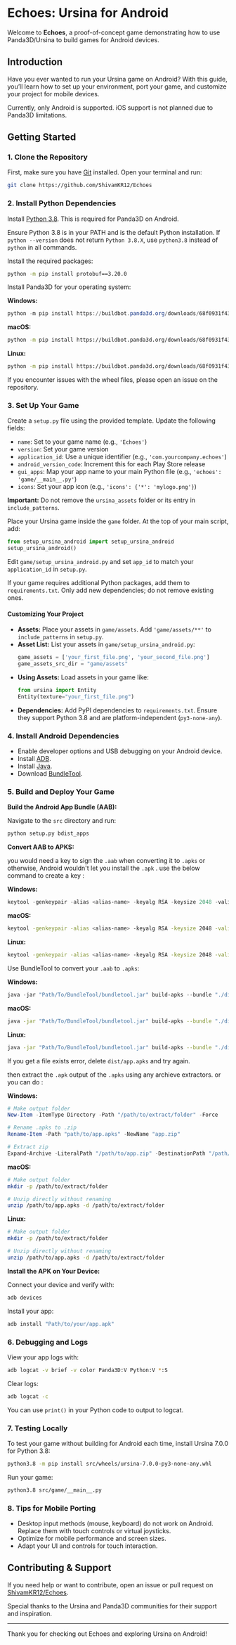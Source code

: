 # Echoes: Ursina for Android

Welcome to **Echoes**, a proof-of-concept game demonstrating how to use Panda3D/Ursina to build games for Android devices.

## Introduction

Have you ever wanted to run your Ursina game on Android? With this guide, you’ll learn how to set up your environment, port your game, and customize your project for mobile devices.

Currently, only Android is supported. iOS support is not planned due to Panda3D limitations.

## Getting Started

### 1. Clone the Repository

First, make sure you have [Git](https://git-scm.com/downloads) installed. Open your terminal and run:

```bash
git clone https://github.com/ShivamKR12/Echoes
```

### 2. Install Python Dependencies

Install [Python 3.8](https://www.python.org/downloads/release/python-380/). This is required for Panda3D on Android.

Ensure Python 3.8 is in your PATH and is the default Python installation. If `python --version` does not return `Python 3.8.X`, use `python3.8` instead of `python` in all commands.

Install the required packages:

```bash
python -m pip install protobuf==3.20.0
```

Install Panda3D for your operating system:

**Windows:**
```powershell
python -m pip install https://buildbot.panda3d.org/downloads/68f0931f43284345893a90d5bba9ba5df8aa53bb/panda3d-1.11.0.dev2480-cp38-cp38-win_amd64.whl
```

**macOS:**
```zsh
python -m pip install https://buildbot.panda3d.org/downloads/68f0931f43284345893a90d5bba9ba5df8aa53bb/panda3d-1.11.0.dev2480-cp38-cp38-macosx_10_9_x86_64.whl
```

**Linux:**
```bash
python -m pip install https://buildbot.panda3d.org/downloads/68f0931f43284345893a90d5bba9ba5df8aa53bb/panda3d-1.11.0.dev2480-cp38-cp38-manylinux2010_x86_64.whl
```

If you encounter issues with the wheel files, please open an issue on the repository.

### 3. Set Up Your Game

Create a `setup.py` file using the provided template. Update the following fields:

- `name`: Set to your game name (e.g., `'Echoes'`)
- `version`: Set your game version
- `application_id`: Use a unique identifier (e.g., `'com.yourcompany.echoes'`)
- `android_version_code`: Increment this for each Play Store release
- `gui_apps`: Map your app name to your main Python file (e.g., `'echoes': 'game/__main__.py'`)
- `icons`: Set your app icon (e.g., `'icons': {'*': 'mylogo.png'}`)

**Important:** Do not remove the `ursina_assets` folder or its entry in `include_patterns`.

Place your Ursina game inside the `game` folder. At the top of your main script, add:

```python
from setup_ursina_android import setup_ursina_android
setup_ursina_android()
```

Edit `game/setup_ursina_android.py` and set `app_id` to match your `application_id` in `setup.py`.

If your game requires additional Python packages, add them to `requirements.txt`. Only add new dependencies; do not remove existing ones.

#### Customizing Your Project

- **Assets:** Place your assets in `game/assets`. Add `'game/assets/**'` to `include_patterns` in `setup.py`.
- **Asset List:** List your assets in `game/setup_ursina_android.py`:
    ```python
    game_assets = ['your_first_file.png', 'your_second_file.png']
    game_assets_src_dir = "game/assets"
    ```
- **Using Assets:** Load assets in your game like:
    ```python
    from ursina import Entity
    Entity(texture="your_first_file.png")
    ```
- **Dependencies:** Add PyPI dependencies to `requirements.txt`. Ensure they support Python 3.8 and are platform-independent (`py3-none-any`).

### 4. Install Android Dependencies

- Enable developer options and USB debugging on your Android device.
- Install [ADB](https://www.xda-developers.com/install-adb-windows-macos-linux/).
- Install [Java](https://www.oracle.com/java/technologies/downloads/).
- Download [BundleTool](https://github.com/google/bundletool/releases).

### 5. Build and Deploy Your Game

**Build the Android App Bundle (AAB):**

Navigate to the `src` directory and run:

```bash
python setup.py bdist_apps
```

**Convert AAB to APKS:**

you would need a key to sign the `.aab` when converting it to `.apks` or otherwise, Android wouldn't let you install the `.apk` . use the below command to create a key :

**Windows:**
```powershell
keytool -genkeypair -alias <alias-name> -keyalg RSA -keysize 2048 -validity 10000 -keystore <keystore-name.keystore> -storepass "your_keystore_password" -keypass "your_key_password" -dname "CN=YourName, OU=YourUnit, O=YourOrg, L=YourCity, ST=YourState, C=YourCountry"
```

**macOS:**
```zsh
keytool -genkeypair -alias <alias-name> -keyalg RSA -keysize 2048 -validity 10000 -keystore <keystore-name.keystore> -storepass "your_keystore_password" -keypass "your_key_password" -dname "CN=YourName, OU=YourUnit, O=YourOrg, L=YourCity, ST=YourState, C=YourCountry"
```

**Linux:**
```bash
keytool -genkeypair -alias <alias-name> -keyalg RSA -keysize 2048 -validity 10000 -keystore <keystore-name.keystore> -storepass "your_keystore_password" -keypass "your_key_password" -dname "CN=YourName, OU=YourUnit, O=YourOrg, L=YourCity, ST=YourState, C=YourCountry"
```

Use BundleTool to convert your `.aab` to `.apks`:

**Windows:**
```powershell
java -jar "Path/To/BundleTool/bundletool.jar" build-apks --bundle "./dist/app-release.aab" --output "./dist/app.apks"  --ks "Path/To/Your-keystore.keystore" --ks-pass pass:your_keystore_password --ks-key-alias <alias-name> --key-pass pass:your_keystore_password --mode universal --verbose
```

**macOS:**
```zsh
java -jar "Path/To/BundleTool/bundletool.jar" build-apks --bundle "./dist/app-release.aab" --output "./dist/app.apks"  --ks "Path/To/Your-keystore.keystore" --ks-pass pass:your_keystore_password --ks-key-alias <alias-name> --key-pass pass:your_keystore_password --mode universal --verbose
```

**Linux:**
```bash
java -jar "Path/To/BundleTool/bundletool.jar" build-apks --bundle "./dist/app-release.aab" --output "./dist/app.apks"  --ks "Path/To/Your-keystore.keystore" --ks-pass pass:your_keystore_password --ks-key-alias <alias-name> --key-pass pass:your_keystore_password --mode universal --verbose
```

If you get a file exists error, delete `dist/app.apks` and try again.

then extract the `.apk` output of the `.apks` using any archieve extractors. or you can do :

**Windows:**
```powershell
# Make output folder
New-Item -ItemType Directory -Path "/path/to/extract/folder" -Force

# Rename .apks to .zip
Rename-Item -Path "path/to/app.apks" -NewName "app.zip"

# Extract zip
Expand-Archive -LiteralPath "/path/to/app.zip" -DestinationPath "/path/to/extract/folder" -Force
```

**macOS:**
```zsh
# Make output folder
mkdir -p /path/to/extract/folder

# Unzip directly without renaming
unzip /path/to/app.apks -d /path/to/extract/folder
```

**Linux:**
```bash
# Make output folder
mkdir -p /path/to/extract/folder

# Unzip directly without renaming
unzip /path/to/app.apks -d /path/to/extract/folder
```

**Install the APK on Your Device:**

Connect your device and verify with:

```bash
adb devices
```

Install your app:

```bash
adb install "Path/to/your/app.apk"
```

### 6. Debugging and Logs

View your app logs with:

```bash
adb logcat -v brief -v color Panda3D:V Python:V *:S
```

Clear logs:

```bash
adb logcat -c
```

You can use `print()` in your Python code to output to logcat.

### 7. Testing Locally

To test your game without building for Android each time, install Ursina 7.0.0 for Python 3.8:

```bash
python3.8 -m pip install src/wheels/ursina-7.0.0-py3-none-any.whl
```

Run your game:

```bash
python3.8 src/game/__main__.py
```

### 8. Tips for Mobile Porting

- Desktop input methods (mouse, keyboard) do not work on Android. Replace them with touch controls or virtual joysticks.
- Optimize for mobile performance and screen sizes.
- Adapt your UI and controls for touch interaction.

## Contributing & Support

If you need help or want to contribute, open an issue or pull request on [ShivamKR12/Echoes](https://github.com/ShivamKR12/Echoes).

Special thanks to the Ursina and Panda3D communities for their support and inspiration.

---

Thank you for checking out Echoes and exploring Ursina on Android!